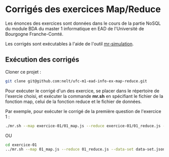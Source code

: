 # Corrigés des exercices Map/Reduce

Les énonces des exercices sont données dans le cours de la partie NoSQL du module BDA du master 1 informatique en EAD de l'Université de Bourgogne Franche-Comté.

Les corrigés sont exécutables à l'aide de l'outil [mr-simulation](https://github.com/nelt/mr-simulation). 

## Exécution des corrigés

Cloner ce projet :
```bash
git clone git@github.com:nelt/ufc-m1-ead-info-ex-map-reduce.git
```

Pour exécuter le corrigé d'un des exercice, se placer dans le répertoire de l'exercie choisi, et exécuter la commande **mr.sh** en spécifiant le fichier de la fonction map, celui de la fonction reduce et le fichier de données.

Par exemple, pour exécuter le corrigé de la première question de l'exercice 1 :

```bash
./mr.sh --map exercice-01/01_map.js --reduce exercice-01/01_reduce.js --data-set exercice-01/data-set.json
```

OU

```bash
cd exercice-01
../mr.sh --map 01_map.js --reduce 01_reduce.js --data-set data-set.json
```
